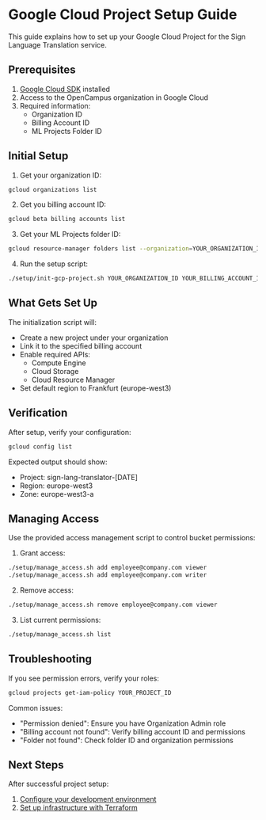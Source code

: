 # Google Cloud Project Setup Guide

This guide explains how to set up your Google Cloud Project for the Sign Language Translation service.

## Prerequisites

1. [Google Cloud SDK](https://cloud.google.com/sdk/docs/install) installed
2. Access to the OpenCampus organization in Google Cloud
3. Required information:
   - Organization ID
   - Billing Account ID
   - ML Projects Folder ID

## Initial Setup

1. Get your organization ID:

```bash
gcloud organizations list
```

2. Get you billing account ID:

```bash
gcloud beta billing accounts list
```

3. Get your ML Projects folder ID:

```bash
gcloud resource-manager folders list --organization=YOUR_ORGANIZATION_ID
```

4. Run the setup script:

```bash
./setup/init-gcp-project.sh YOUR_ORGANIZATION_ID YOUR_BILLING_ACCOUNT_ID YOUR_FOLDER_ID
```

## What Gets Set Up

The initialization script will:

- Create a new project under your organization
- Link it to the specified billing account
- Enable required APIs:
  - Compute Engine
  - Cloud Storage
  - Cloud Resource Manager
- Set default region to Frankfurt (europe-west3)

## Verification

After setup, verify your configuration:

```bash
gcloud config list
```

Expected output should show:

- Project: sign-lang-translator-[DATE]
- Region: europe-west3
- Zone: europe-west3-a

## Managing Access

Use the provided access management script to control bucket permissions:

1. Grant access:

```bash
./setup/manage_access.sh add employee@company.com viewer
./setup/manage_access.sh add employee@company.com writer
```

2. Remove access:

```bash
./setup/manage_access.sh remove employee@company.com viewer
```

3. List current permissions:

```bash
./setup/manage_access.sh list
```

## Troubleshooting

If you see permission errors, verify your roles:

```bash
gcloud projects get-iam-policy YOUR_PROJECT_ID
```

Common issues:

- "Permission denied": Ensure you have Organization Admin role
- "Billing account not found": Verify billing account ID and permissions
- "Folder not found": Check folder ID and organization permissions

## Next Steps

After successful project setup:

1. [Configure your development environment](DEPLOYMENT.md)
2. [Set up infrastructure with Terraform](../terraform/environments/README.md)
